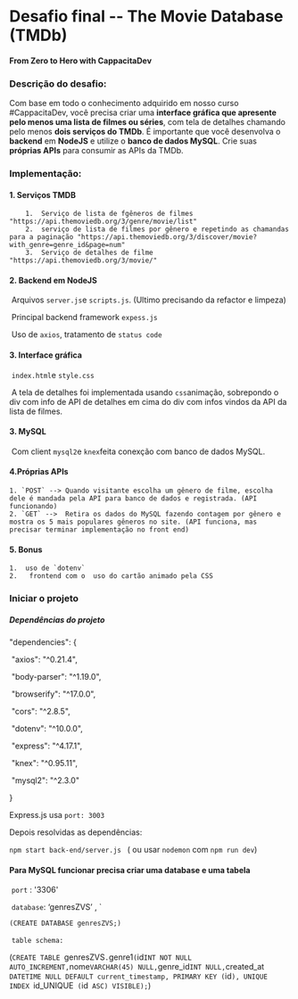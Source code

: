 # Desafio final -- **The Movie Database (TMDb)** 

#### 							From Zero to Hero  with  CappacitaDev

### Descrição do desafio:	

Com base em todo o conhecimento adquirido em nosso curso #CappacitaDev, você precisa criar uma **interface gráfica que apresente pelo menos uma lista de filmes ou séries**, com tela de detalhes chamando pelo menos **dois serviços do TMDb**. É importante que você desenvolva o **backend** em **NodeJS** e utilize o **banco de dados MySQL**. Crie suas **próprias APIs** para consumir as APIs da TMDb.

### Implementação:

#### 1. Serviços TMDB

  		1.  Serviço de lista de fgêneros de filmes  "https://api.themoviedb.org/3/genre/movie/list"
  		2.  serviço de lista de filmes por gênero e repetindo as chamandas para a paginação "https://api.themoviedb.org/3/discover/movie?with_genre=genre_id&page=num"
  		3.  Serviço de detalhes de filme "https://api.themoviedb.org/3/movie/"		

#### 2. Backend em NodeJS

​	Arquivos `server.js`e `scripts.js`.  (Ultimo precisando da refactor e limpeza)

​	Principal backend framework `expess.js`

​	Uso de `axios`, tratamento de `status code `

#### 3. Interface gráfica

​	`index.html`e `style.css`

​	A tela de detalhes foi implementada usando `css`animação, sobrepondo o div com info de API de detalhes em cima do div com infos vindos da API da lista de filmes.

#### 3. MySQL

​	Com client `mysql2`e `knex`feita conexção com banco de dados MySQL.

#### 4.Próprias APIs

	1. `POST` --> Quando visitante escolha um gênero de filme, escolha dele é mandada pela API para banco de dados e registrada. (API funcionando)
	2. `GET` -->  Retira os dados do MySQL fazendo contagem por gênero e mostra os 5 mais populares gêneros no site. (API funciona, mas precisar terminar implementação no front end)

#### 5. Bonus

	1.  uso de `dotenv`
	2.   frontend com o  uso do cartão animado pela CSS

### Iniciar o projeto

##### Dependências do projeto

  "dependencies": {

​    "axios": "^0.21.4",

​    "body-parser": "^1.19.0",

​    "browserify": "^17.0.0",

​    "cors": "^2.8.5",

​    "dotenv": "^10.0.0",

​    "express": "^4.17.1",

​    "knex": "^0.95.11",

​    "mysql2": "^2.3.0"

  }

Express.js usa `port: 3003`

Depois resolvidas as dependências:

`npm start back-end/server.js `  ( ou usar `nodemon` com `npm run dev`)

#### Para MySQL funcionar precisa criar uma database e uma tabela

​	`port` : '3306'

​	`database`:  ‘genresZVS’  , `

`(CREATE DATABASE genresZVS;)`

​	`table schema:`

 (`CREATE TABLE `genresZVS`.`genre1` (
  `id` INT NOT NULL AUTO_INCREMENT,
  `nome` VARCHAR(45) NULL,
  `genre_id` INT NULL,
  `created_at` DATETIME NULL DEFAULT current_timestamp,
  PRIMARY KEY (`id`),
  UNIQUE INDEX `id_UNIQUE` (`id` ASC) VISIBLE);`)




